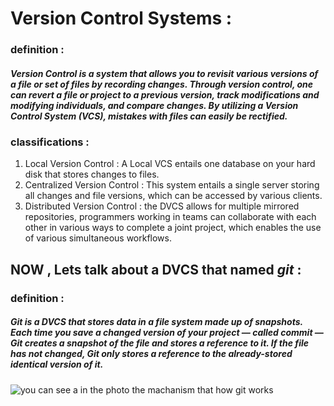 # Version Control Systems :

### definition :

##### Version Control is a system that allows you to revisit various versions of a file or set of files by recording changes. Through version control, one can revert a file or project to a previous version, track modifications and modifying individuals, and compare changes. By utilizing a Version Control System (VCS), mistakes with files can easily be rectified.

### classifications : 
   1. Local Version Control : A Local VCS entails one database on your hard disk that stores changes to files.
   2. Centralized Version Control : This system entails a single server storing all changes and file versions, which can be accessed by various clients.
   3. Distributed Version Control : the DVCS allows for multiple mirrored repositories, programmers working in teams can collaborate with each other in various ways to complete a joint project, which enables the use of various simultaneous workflows.
   


## NOW , Lets talk about a DVCS that named *git* :

### definition : 
##### Git is a DVCS that stores data in a file system made up of snapshots. Each time you save a changed version of your project — called commit — Git creates a snapshot of the file and stores a reference to it. If the file has not changed, Git only stores a reference to the already-stored identical version of it.

![you can see a in the photo the machanism that how git works](https://www.udemy.com/blog/wp-content/uploads/2015/08/image066.png)

